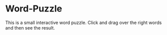 # Word-Puzzle
This is a small interactive word puzzle. Click and drag over the right words and then see the result.
